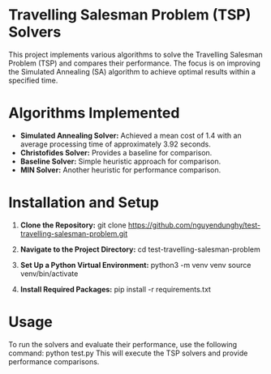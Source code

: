 # Travelling Salesman Problem (TSP) Solvers

This project implements various algorithms to solve the Travelling Salesman Problem (TSP) and compares their performance. The focus is on improving the Simulated Annealing (SA) algorithm to achieve optimal results within a specified time.

# Algorithms Implemented

- **Simulated Annealing Solver:** Achieved a mean cost of 1.4 with an average processing time of approximately 3.92 seconds.
- **Christofides Solver:** Provides a baseline for comparison.
- **Baseline Solver:** Simple heuristic approach for comparison.
- **MIN Solver:** Another heuristic for performance comparison.

# Installation and Setup

1. **Clone the Repository:**
   git clone https://github.com/nguyendunghy/test-travelling-salesman-problem.git
   

2. **Navigate to the Project Directory:**
   cd test-travelling-salesman-problem
   

3. **Set Up a Python Virtual Environment:**
   python3 -m venv venv
   source venv/bin/activate

4. **Install Required Packages:**
   pip install -r requirements.txt

# Usage

To run the solvers and evaluate their performance, use the following command:
python test.py
This will execute the TSP solvers and provide performance comparisons.
